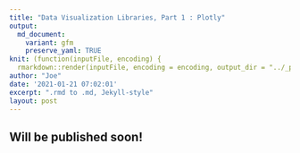 ```yaml
---
title: "Data Visualization Libraries, Part 1 : Plotly"
output:
  md_document:
    variant: gfm
    preserve_yaml: TRUE
knit: (function(inputFile, encoding) {
  rmarkdown::render(inputFile, encoding = encoding, output_dir = "../_posts") })
author: "Joe"
date: '2021-01-21 07:02:01'
excerpt: ".rmd to .md, Jekyll-style"
layout: post
---
```


## Will be published soon!
